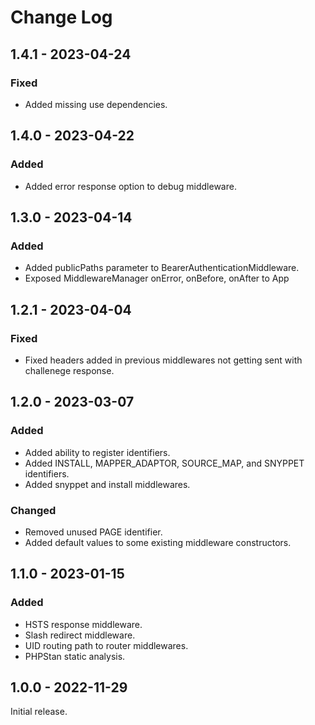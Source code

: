 # Change Log

## 1.4.1 - 2023-04-24

### Fixed

- Added missing use dependencies.

## 1.4.0 - 2023-04-22

### Added

- Added error response option to debug middleware.

## 1.3.0 - 2023-04-14

### Added

- Added publicPaths parameter to BearerAuthenticationMiddleware.
- Exposed MiddlewareManager onError, onBefore, onAfter to App

## 1.2.1 - 2023-04-04

### Fixed

- Fixed headers added in previous middlewares not getting sent with challenege response.

## 1.2.0 - 2023-03-07

### Added

- Added ability to register identifiers.
- Added INSTALL, MAPPER\_ADAPTOR, SOURCE\_MAP, and SNYPPET identifiers.
- Added snyppet and install middlewares.

### Changed

- Removed unused PAGE identifier.
- Added default values to some existing middleware constructors.

## 1.1.0 - 2023-01-15

### Added

- HSTS response middleware.
- Slash redirect middleware.
- UID routing path to router middlewares.
- PHPStan static analysis.

## 1.0.0 - 2022-11-29

Initial release.
